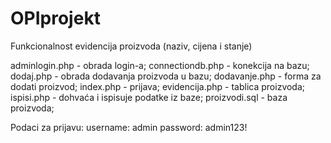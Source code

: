 # OPIprojekt
Funkcionalnost evidencija proizvoda (naziv, cijena i stanje)

adminlogin.php - obrada login-a;
connectiondb.php - konekcija na bazu;
dodaj.php - obrada dodavanja proizvoda u bazu;
dodavanje.php - forma za dodati proizvod;
index.php - prijava;
evidencija.php - tablica proizvoda;
ispisi.php - dohvaća i ispisuje podatke iz baze;
proizvodi.sql - baza proizvoda;

Podaci za prijavu:
username: admin
password: admin123!
